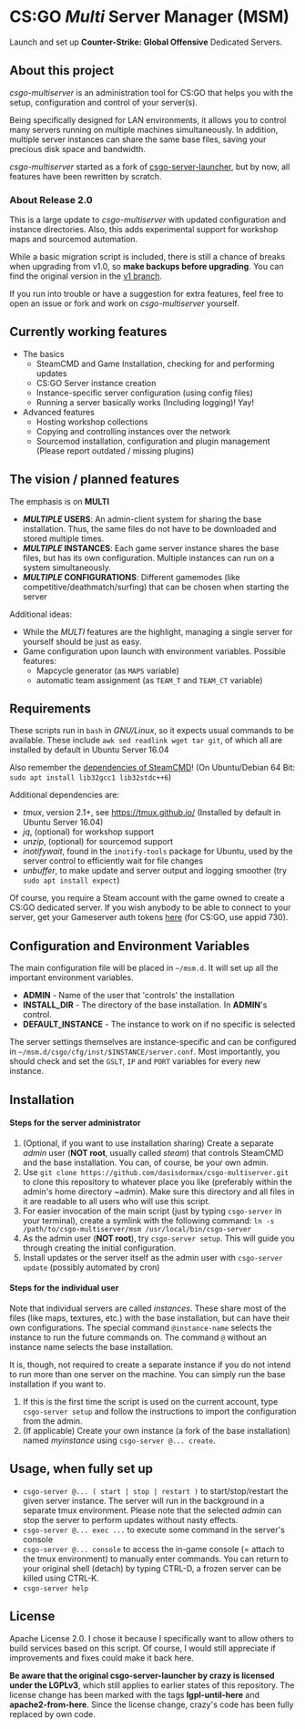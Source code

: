 # CS:GO *Multi* Server Manager (MSM)

Launch and set up **Counter-Strike: Global Offensive** Dedicated Servers.




## About this project

*csgo-multiserver* is an administration tool for CS:GO that helps you with the setup, configuration and control of your server(s).

Being specifically designed for LAN environments, it allows you to control many servers running on multiple machines simultaneously. In addition, multiple server instances can share the same base files, saving your precious disk space and bandwidth.

*csgo-multiserver* started as a fork of [csgo-server-launcher](https://github.com/crazy-max/csgo-server-launcher), but by now, all features have been rewritten by scratch.

### About Release 2.0

This is a large update to *csgo-multiserver* with updated configuration and instance directories. Also, this adds experimental support for workshop maps and sourcemod automation.

While a basic migration script is included, there is still a chance of breaks when upgrading from v1.0, so **make backups before upgrading**. You can find the original version in the [v1 branch](https://github.com/dasisdormax/csgo-multiserver/tree/v1).

If you run into trouble or have a suggestion for extra features, feel free to open an issue or fork and work on *csgo-multiserver* yourself.




## Currently working features

* The basics
	* SteamCMD and Game Installation, checking for and performing updates
	* CS:GO Server instance creation
	* Instance-specific server configuration (using config files)
	* Running a server basically works (Including logging)! Yay!
* Advanced features
	* Hosting workshop collections
	* Copying and controlling instances over the network
	* Sourcemod installation, configuration and plugin management (Please report outdated / missing plugins)




## The vision / planned features

The emphasis is on **MULTI**

* **_MULTIPLE_ USERS**: An admin-client system for sharing the base installation. Thus, the same files do not have to be downloaded and stored multiple times.
* **_MULTIPLE_ INSTANCES**: Each game server instance shares the base files, but has its own configuration. Multiple instances can run on a system simultaneously.
* **_MULTIPLE_ CONFIGURATIONS**: Different gamemodes (like competitive/deathmatch/surfing) that can be chosen when starting the server

Additional ideas:

* While the _MULTI_ features are the highlight, managing a single server for yourself should be just as easy.
* Game configuration upon launch with environment variables. Possible features:
	- Mapcycle generator (as `MAPS` variable)
	- automatic team assignment (as `TEAM_T` and `TEAM_CT` variable)




## Requirements

These scripts run in `bash` in _GNU/Linux_, so it expects usual commands to be available. These include `awk sed readlink wget tar git`, of which all are installed by default in Ubuntu Server 16.04

Also remember the [dependencies of SteamCMD](https://developer.valvesoftware.com/wiki/SteamCMD#Linux)! (On Ubuntu/Debian 64 Bit: `sudo apt install lib32gcc1 lib32stdc++6`)

Additional dependencies are:

* _tmux_, version 2.1+, see https://tmux.github.io/ (Installed by default in Ubuntu Server 16.04)
* _jq_, (optional) for workshop support
* _unzip_, (optional) for sourcemod support
* _inotifywait_, found in the `inotify-tools` package for Ubuntu, used by the server control to efficiently wait for file changes
* _unbuffer_, to make update and server output and logging smoother (try `sudo apt install expect`)

Of course, you require a Steam account with the game owned to create a CS:GO dedicated server. If you wish anybody to be able to connect to your server, get your Gameserver auth tokens [here](http://steamcommunity.com/dev/managegameservers) (for CS:GO, use appid 730).




## Configuration and Environment Variables

The main configuration file will be placed in `~/msm.d`. It will set up all the important environment variables.

* **ADMIN** - Name of the user that 'controls' the installation
* **INSTALL_DIR** - The directory of the base installation. In **ADMIN**'s control.
* **DEFAULT\_INSTANCE** - The instance to work on if no specific is selected

The server settings themselves are instance-specific and can be configured in `~/msm.d/csgo/cfg/inst/$INSTANCE/server.conf`. Most importantly, you should check and set the `GSLT`, `IP` and `PORT` variables for every new instance.




## Installation

#### Steps for the server administrator

1. (Optional, if you want to use installation sharing) Create a separate _admin_ user (__NOT root__, usually called _steam_) that controls SteamCMD and the base installation. You can, of course, be your own admin.
2. Use `git clone https://github.com/dasisdormax/csgo-multiserver.git` to clone this repository to whatever place you like (preferably within the admin's home directory ~admin). Make sure this directory and all files in it are readable to all users who will use this script.
3. For easier invocation of the main script (just by typing `csgo-server` in your terminal), create a symlink with the following command: `ln -s /path/to/csgo-multiserver/msm /usr/local/bin/csgo-server`
4. As the admin user (__NOT root__), try `csgo-server setup`. This will guide you through creating the initial configuration.
5. Install updates or the server itself as the admin user with `csgo-server update` (possibly automated by cron)
 
#### Steps for the individual user

Note that individual servers are called _instances_. These share most of the files (like maps, textures, etc.) with the base installation, but can have their own configurations. The special command `@instance-name` selects the instance to run the future commands on. The command `@` without an instance name selects the base installation.

It is, though, not required to create a separate instance if you do not intend to run more than one server on the machine. You can simply run the base installation if you want to.

1. If this is the first time the script is used on the current account, type `csgo-server setup` and follow the instructions to import the configuration from the admin.
2. (If applicable) Create your own instance (a fork of the base installation) named _myinstance_ using `csgo-server @... create`.




## Usage, when fully set up

* `csgo-server @... ( start | stop | restart )` to start/stop/restart the given server instance. The server will run in the background in a separate tmux environment. Please note that the selected _admin_ can stop the server to perform updates without nasty effects.
* `csgo-server @... exec ...` to execute some command in the server's console
* `csgo-server @... console` to access the in-game console (= attach to the tmux environment) to manually enter commands. You can return to your original shell (detach) by typing CTRL-D, a frozen server can be killed using CTRL-K.
* `csgo-server help`




## License

Apache License 2.0. I chose it because I specifically want to allow others to build services based on this script. Of course, I would still appreciate if improvements and fixes could make it back here.

__Be aware that the original csgo-server-launcher by crazy is licensed under the LGPLv3__, which still applies to earlier states of this repository. The license change has been marked with the tags __lgpl-until-here__ and __apache2-from-here__. Since the license change, crazy's code has been fully replaced by own code.
